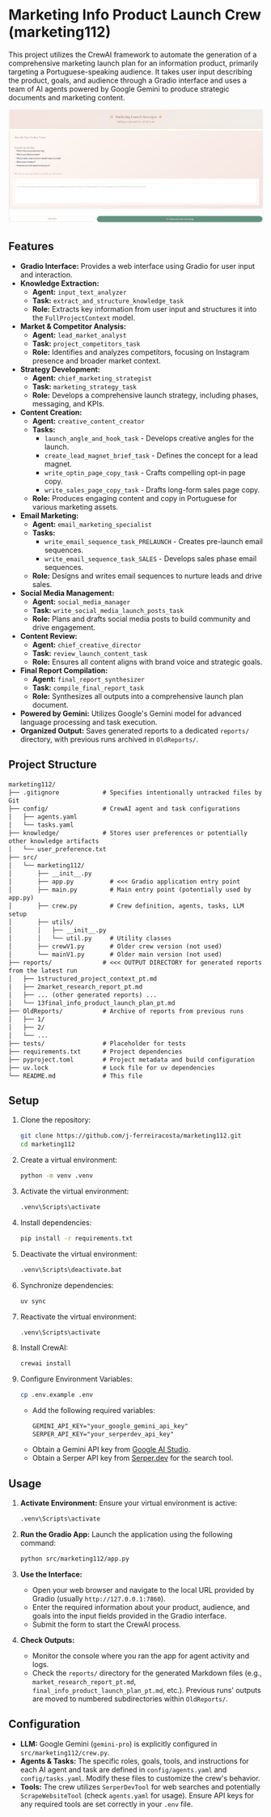 # Marketing Info Product Launch Crew (marketing112)

This project utilizes the CrewAI framework to automate the generation of a comprehensive marketing launch plan for an information product, primarily targeting a Portuguese-speaking audience. It takes user input describing the product, goals, and audience through a Gradio interface and uses a team of AI agents powered by Google Gemini to produce strategic documents and marketing content.

![Application UI Screenshot](image.jpg)

## Features

*   **Gradio Interface:** Provides a web interface using Gradio for user input and interaction.
*   **Knowledge Extraction:**
    *   **Agent:** `input_text_analyzer`
    *   **Task:** `extract_and_structure_knowledge_task`
    *   **Role:** Extracts key information from user input and structures it into the `FullProjectContext` model.
*   **Market & Competitor Analysis:**
    *   **Agent:** `lead_market_analyst`
    *   **Task:** `project_competitors_task`
    *   **Role:** Identifies and analyzes competitors, focusing on Instagram presence and broader market context.
*   **Strategy Development:**
    *   **Agent:** `chief_marketing_strategist`
    *   **Task:** `marketing_strategy_task`
    *   **Role:** Develops a comprehensive launch strategy, including phases, messaging, and KPIs.
*   **Content Creation:**
    *   **Agent:** `creative_content_creator`
    *   **Tasks:**
        *   `launch_angle_and_hook_task` - Develops creative angles for the launch.
        *   `create_lead_magnet_brief_task` - Defines the concept for a lead magnet.
        *   `write_optin_page_copy_task` - Crafts compelling opt-in page copy.
        *   `write_sales_page_copy_task` - Drafts long-form sales page copy.
    *   **Role:** Produces engaging content and copy in Portuguese for various marketing assets.
*   **Email Marketing:**
    *   **Agent:** `email_marketing_specialist`
    *   **Tasks:**
        *   `write_email_sequence_task_PRELAUNCH` - Creates pre-launch email sequences.
        *   `write_email_sequence_task_SALES` - Develops sales phase email sequences.
    *   **Role:** Designs and writes email sequences to nurture leads and drive sales.
*   **Social Media Management:**
    *   **Agent:** `social_media_manager`
    *   **Task:** `write_social_media_launch_posts_task`
    *   **Role:** Plans and drafts social media posts to build community and drive engagement.
*   **Content Review:**
    *   **Agent:** `chief_creative_director`
    *   **Task:** `review_launch_content_task`
    *   **Role:** Ensures all content aligns with brand voice and strategic goals.
*   **Final Report Compilation:**
    *   **Agent:** `final_report_synthesizer`
    *   **Task:** `compile_final_report_task`
    *   **Role:** Synthesizes all outputs into a comprehensive launch plan document.
*   **Powered by Gemini:** Utilizes Google's Gemini model for advanced language processing and task execution.
*   **Organized Output:** Saves generated reports to a dedicated `reports/` directory, with previous runs archived in `OldReports/`.

## Project Structure

```
marketing112/
├── .gitignore            # Specifies intentionally untracked files by Git
├── config/               # CrewAI agent and task configurations
│   ├── agents.yaml
│   └── tasks.yaml
├── knowledge/            # Stores user preferences or potentially other knowledge artifacts
│   └── user_preference.txt
├── src/
│   └── marketing112/
│       ├── __init__.py
│       ├── app.py          # <<< Gradio application entry point
│       ├── main.py         # Main entry point (potentially used by app.py)
│       ├── crew.py         # Crew definition, agents, tasks, LLM setup
│       ├── utils/
│       │   ├── __init__.py
│       │   └── util.py     # Utility classes
│       ├── crewV1.py       # Older crew version (not used)
│       └── mainV1.py       # Older main version (not used)
├── reports/              # <<< OUTPUT DIRECTORY for generated reports from the latest run
│   ├── 1structured_project_context_pt.md
│   ├── 2market_research_report_pt.md
│   ├── ... (other generated reports) ...
│   └── 13final_info_product_launch_plan_pt.md
├── OldReports/           # Archive of reports from previous runs
│   ├── 1/
│   ├── 2/
│   └── ...
├── tests/                # Placeholder for tests
├── requirements.txt      # Project dependencies
├── pyproject.toml        # Project metadata and build configuration
├── uv.lock               # Lock file for uv dependencies
└── README.md             # This file
```

## Setup

1. Clone the repository:
   ```bash
   git clone https://github.com/j-ferreiracosta/marketing112.git
   cd marketing112
   ```

2. Create a virtual environment:
   ```bash
   python -m venv .venv
   ```

3. Activate the virtual environment:
   ```bash
   .venv\Scripts\activate
   ```

4. Install dependencies:
   ```bash
   pip install -r requirements.txt
   ```

5. Deactivate the virtual environment:
   ```bash
   .venv\Scripts\deactivate.bat
   ```

6. Synchronize dependencies:
   ```bash
   uv sync
   ```

7. Reactivate the virtual environment:
   ```bash
   .venv\Scripts\activate
   ```

8. Install CrewAI:
   ```bash
   crewai install
   ```

9. Configure Environment Variables:
   ```bash
   cp .env.example .env
   ```
   * Add the following required variables:
     ```dotenv
     GEMINI_API_KEY="your_google_gemini_api_key"
     SERPER_API_KEY="your_serperdev_api_key"
     ```
   * Obtain a Gemini API key from [Google AI Studio](https://aistudio.google.com/app/apikey).
   * Obtain a Serper API key from [Serper.dev](https://serper.dev/) for the search tool.

## Usage

1.  **Activate Environment:**
    Ensure your virtual environment is active:
    ```bash
    .venv\Scripts\activate
    ```

2.  **Run the Gradio App:**
    Launch the application using the following command:
    ```bash
    python src/marketing112/app.py
    ```

3.  **Use the Interface:**
    *   Open your web browser and navigate to the local URL provided by Gradio (usually `http://127.0.0.1:7860`).
    *   Enter the required information about your product, audience, and goals into the input fields provided in the Gradio interface.
    *   Submit the form to start the CrewAI process.

4.  **Check Outputs:**
    *   Monitor the console where you ran the app for agent activity and logs.
    *   Check the `reports/` directory for the generated Markdown files (e.g., `market_research_report_pt.md`, `final_info_product_launch_plan_pt.md`, etc.). Previous runs' outputs are moved to numbered subdirectories within `OldReports/`.

## Configuration

*   **LLM:** Google Gemini (`gemini-pro`) is explicitly configured in `src/marketing112/crew.py`.
*   **Agents & Tasks:** The specific roles, goals, tools, and instructions for each AI agent and task are defined in `config/agents.yaml` and `config/tasks.yaml`. Modify these files to customize the crew's behavior.
*   **Tools:** The crew utilizes `SerperDevTool` for web searches and potentially `ScrapeWebsiteTool` (check `agents.yaml` for usage). Ensure API keys for any required tools are set correctly in your `.env` file.
